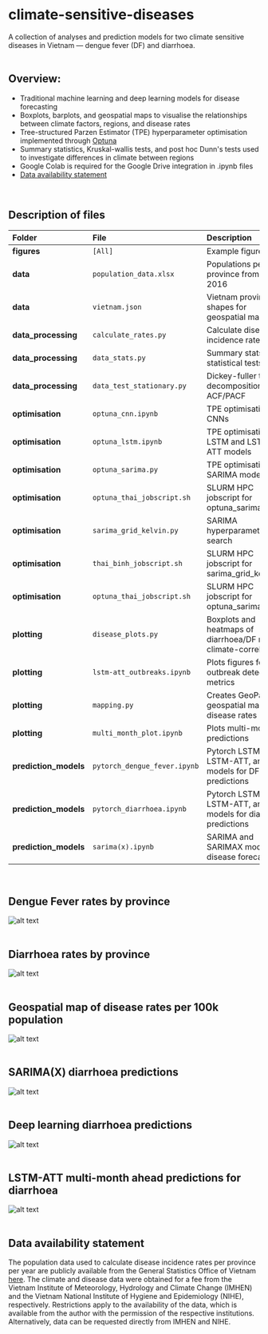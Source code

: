 # climate-sensitive-diseases

A collection of analyses and prediction models for two climate sensitive diseases in Vietnam — dengue fever (DF) and diarrhoea.
<br />
<br />

## Overview:
 - Traditional machine learning and deep learning models for disease forecasting
 - Boxplots, barplots, and geospatial maps to visualise the relationships between climate factors, regions, and disease rates
 - Tree-structured Parzen Estimator (TPE) hyperparameter optimisation implemented through [Optuna](https://github.com/optuna/optuna)
 - Summary statistics, Kruskal-wallis tests, and post hoc Dunn's tests used to investigate differences in climate between regions
 - Google Colab is required for the Google Drive integration in .ipynb files
 - [Data availability statement](#data-availability-statement)
<br />

## Description of files
| Folder                     | File                          | Description                                                        |
| :------------------------- | :---------------------------- | :----------------------------------------------------------------- |
| **figures**                | `[All]`                       | Example figures                                                    |
| **data**                   | `population_data.xlsx`        | Populations per province from 1997–2016                            |
| **data**                   | `vietnam.json`                | Vietnam province shapes for geospatial mapping                     |
| **data_processing**        | `calculate_rates.py`          | Calculate disease incidence rates                                  |
| **data_processing**        | `data_stats.py`               | Summary stats and statistical tests                                |
| **data_processing**        | `data_test_stationary.py`     | Dickey-fuller test, decomposition, ACF/PACF                        |
| **optimisation**           | `optuna_cnn.ipynb`            | TPE optimisation of CNNs                                           |
| **optimisation**           | `optuna_lstm.ipynb`           | TPE optimisation of LSTM and LSTM-ATT models                       |
| **optimisation**           | `optuna_sarima.py`            | TPE optimisation of SARIMA models                                  | 
| **optimisation**           | `optuna_thai_jobscript.sh`    | SLURM HPC jobscript for optuna_sarima.py                           |
| **optimisation**           | `sarima_grid_kelvin.py`       | SARIMA hyperparameter grid search                                  |
| **optimisation**           | `thai_binh_jobscript.sh`      | SLURM HPC jobscript for sarima_grid_kelvin.py                      |
| **optimisation**           | `optuna_thai_jobscript.sh`    | SLURM HPC jobscript for optuna_sarima.py                           |
| **plotting**               | `disease_plots.py`            | Boxplots and heatmaps of diarrhoea/DF rates & climate-correlations |
| **plotting**               | `lstm-att_outbreaks.ipynb`    | Plots figures for outbreak detection metrics                       |
| **plotting**               | `mapping.py`                  | Creates GeoPandas geospatial maps of disease rates                 |
| **plotting**               | `multi_month_plot.ipynb`      | Plots multi-month predictions                                      |
| **prediction_models**      | `pytorch_dengue_fever.ipynb`  | Pytorch LSTM, LSTM-ATT, and CNN models for DF predictions          |
| **prediction_models**      | `pytorch_diarrhoea.ipynb`     | Pytorch LSTM, LSTM-ATT, and CNN models for diarrhoea predictions   |
| **prediction_models**      | `sarima(x).ipynb`             | SARIMA and SARIMAX models for disease forecasting                  |
<br />

## Dengue Fever rates by province
![alt text](https://github.com/mullach/climate-sensitive-diseases/blob/main/Figures/df_rates_by_province.png?raw=true)
<br />
<br />

## Diarrhoea rates by province
![alt text](https://github.com/mullach/climate-sensitive-diseases/blob/main/Figures/diarrhoea_rates_by_province.png?raw=true)
<br />
<br />

## Geospatial map of disease rates per 100k population
![alt text](https://github.com/mullach/climate-sensitive-diseases/blob/main/Figures/disease_maps.svg?raw=true)
<br />
<br />

## SARIMA(X) diarrhoea predictions
![alt text](https://github.com/mullach/climate-sensitive-diseases/blob/main/Figures/sarimax_diarrhoea_pred.png?raw=true)
<br />
<br />

## Deep learning diarrhoea predictions
![alt text](https://github.com/mullach/climate-sensitive-diseases/blob/main/Figures/pytorch_diarrhoea_pred.png?raw=true)
<br />
<br />

## LSTM-ATT multi-month ahead predictions for diarrhoea
![alt text](https://github.com/mullach/climate-sensitive-diseases/blob/main/Figures/multi-month_lstm-att.png?raw=true)
<br />
<br />

## Data availability statement
The population data used to calculate disease incidence rates per province per year are publicly available from the General Statistics Office of Vietnam [here](https://www.gso.gov.vn/en/population/). The climate and disease data were obtained for a fee from the Vietnam Institute of Meteorology, Hydrology and Climate Change (IMHEN) and the Vietnam National Institute of Hygiene and Epidemiology (NIHE), respectively. Restrictions apply to the availability of the data, which is available from the author with the permission of the respective institutions. Alternatively, data can be requested directly from IMHEN and NIHE.
